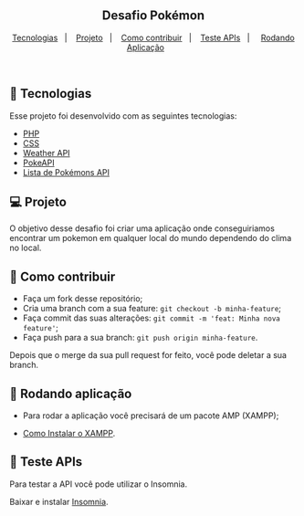 <h2 align="center">
  <br/>
  Desafio Pokémon
</h2>

<p align="center">
  <a href="#-rocket-tecnologias">Tecnologias</a>&nbsp;&nbsp;&nbsp;|&nbsp;&nbsp;&nbsp;
  <a href="#-projeto">Projeto</a>&nbsp;&nbsp;&nbsp;|&nbsp;&nbsp;&nbsp;
  <a href="#-como-contribuir">Como contribuir</a>&nbsp;&nbsp;&nbsp;|&nbsp;&nbsp;&nbsp;
  <a href="#-teste-apis">Teste APIs</a>&nbsp;&nbsp;&nbsp;| &nbsp;&nbsp;&nbsp;
  <a href="#-rodando-aplicacao">Rodando Aplicação</a>&nbsp;&nbsp;&nbsp; &nbsp;&nbsp;&nbsp;
</p>

<br>

## :rocket: Tecnologias

Esse projeto foi desenvolvido com as seguintes tecnologias:

- [PHP](https://www.php.net/)
- [CSS](https://developer.mozilla.org/pt-BR/docs/Web/CSS)
- [Weather API](https://openweathermap.org/api)
- [PokeAPI](https://pokeapi.co/docs/v2)
- [Lista de Pokémons API](https://www.canalti.com.br/api/pokemons.json)

## 💻 Projeto

O objetivo desse desafio foi criar uma aplicação onde conseguiriamos encontrar um pokemon em qualquer local do mundo dependendo do clima no local. 


## 🤔 Como contribuir

- Faça um fork desse repositório;
- Cria uma branch com a sua feature: `git checkout -b minha-feature`;
- Faça commit das suas alterações: `git commit -m 'feat: Minha nova feature'`;
- Faça push para a sua branch: `git push origin minha-feature`.

Depois que o merge da sua pull request for feito, você pode deletar a sua branch.

## 🚂 Rodando aplicação 

- Para rodar a aplicação você precisará de um pacote AMP (XAMPP);

- [Como Instalar o XAMPP](https://netbeans.apache.org//kb/docs/php/configure-php-environment-windows_pt_BR.html).

## 💾 Teste APIs
Para testar a API você pode utilizar o Insomnia.

Baixar e instalar [Insomnia](https://insomnia.rest/downlo).

